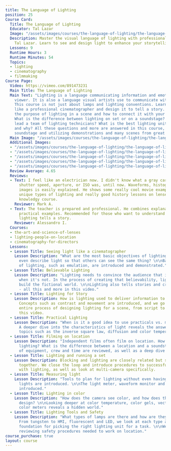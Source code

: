 ```yaml
---
title: The Language of Lighting
position: 25
Course Card:
  Title: The Language of Lighting
  Educator: Tal Lazar
  Image: "/assets/images/courses/the-language-of-lighting/the-language-of-lighting.jpg"
  Description: Master the visual language of lighting with professional cinematographer
    Tal Lazar. Learn to see and design light to enhance your storytelling.
  Lessons: 9
  Runtime Hours: 3
  Runtime Minutes: 54
  Topics:
  - lighting
  - cinematography
  - filmmaking
Course Page:
  Video: https://vimeo.com/891473231
  Main Title: The Language of Lighting
  Main Text: "Lighting is a language communicating information and emotions to the
    viewer. It is also a language visual artists use to communicate with each other.
    This course is not just about lamps and lighting conventions. Learn to see light
    like a professional cinematographer and design it to tell a story. \n\nWhat is
    the purpose of lighting in a scene and how to connect it with your character?
    What is the difference between lighting on set or on a soundstage? How do you
    lead a team of lighting technicians? What is the best lighting unit to choose,
    and why? All these questions and more are answered in this course, filmed on a
    soundstage and utilizing demonstrations and many scenes from great films."
  Main Image: "/assets/images/courses/the-language-of-lighting/the-language-of-lighting-1.jpg"
  Additional Images:
  - "/assets/images/courses/the-language-of-lighting/the-language-of-lighting-2.jpg"
  - "/assets/images/courses/the-language-of-lighting/the-language-of-lighting-3.jpg"
  - "/assets/images/courses/the-language-of-lighting/the-language-of-lighting-4.jpg"
  - "/assets/images/courses/the-language-of-lighting/the-language-of-lighting-5.jpg"
  - "/assets/images/courses/the-language-of-lighting/the-language-of-lighting-6.jpg"
  Review Average: 4.65
  Reviews:
  - Text: I feel like an electrician now. I didn't know what a gray card did or what
      shutter speed, aperture, or ISO was, until now. Waveforms, histograms, and coloring
      images is easily explained. He shows some really cool movie examples to show
      unique types of lighting and really good history lessons on lenses. A very great
      knowledgy course.
    Reviewer: Mark A.
  - Text: The teacher is prepared and professional. He combines explanations with
      practical examples. Recommended for those who want to understand how a certain
      lighting tells a story.
    Reviewer: Alessandro I.
  Courses:
  - the-art-and-science-of-lenses
  - lighting-people-on-location
  - cinematography-for-directors
  Lessons:
  - Lesson Title: Seeing light like a cinematographer
    Lesson Description: "What are the most basic objectives of lighting, and how to
      even describe light so that others can see the same thing? \n\nBasic concepts
      of lighting, such as emulation, are introduced and demonstrated."
  - Lesson Title: Believable Lighting
    Lesson Description: "Lighting needs to convince the audience that it's real, even
      when it's not. In the process of creating that believability, lighting designers
      build the fictional world. \n\nLighting also tells stories and creates effects
      - all this and more in this video."
  - Lesson Title: Lighting for Story
    Lesson Description: How is lighting used to deliver information to the audience?
      Concepts such as contrast and movement are introduced, and we go through the
      entire process of designing lighting for a scene, from script to screen, in
      this video.
  - Lesson Title: Practical Lighting
    Lesson Description: "When is it a good idea to use practicals vs. movie lights?
      A deeper dive into the characteristics of light reveals the answer. \n\nAdvanced
      topics such as the inverse square law, diffusion and color temperature are reviewed."
  - Lesson Title: Filming on location
    Lesson Description: "Independent films often film on location. How does this affect
      lighting? What is the difference between a location and a soundstage? \n\nFactors
      of equipment, crew and time are reviewed, as well as a deep dive into electricity."
  - Lesson Title: Lighting and running a set
    Lesson Description: Blocking and lighting are closely related but seldom discussed
      together. We close the loop and introduce procedures to successfully run a set
      with lighting, as well as look at multi-camera specifically.
  - Lesson Title: Measuring light
    Lesson Description: "Tools to plan for lighting without even having a camera or
      lights are introduced. \n\nThe light meter, waveform monitor and histogram are
      introduced."
  - Lesson Title: Lighting in color
    Lesson Description: "How does the camera see color, and how does that affect lighting
      design? \n\nLooking deeper at color temperature, color gels, vectorscope and
      color meters reveals a hidden world."
  - Lesson Title: Lighting Tools and Safety
    Lesson Description: "What types of lamps are there and how are they different?
      From tungsten to HMI, fluorescent and LED, we look at each type and create a
      foundation for picking the right lighting unit for a task. \n\nWe finish with
      reviewing safety procedures needed to work on location."
course_purchase: true
layout: course
---
```


